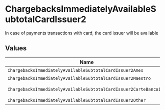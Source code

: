 # ChargebacksImmediatelyAvailableSubtotalCardIssuer2

In case of payments transactions with card, the card issuer will be available


## Values

| Name                                                              | Value                                                             |
| ----------------------------------------------------------------- | ----------------------------------------------------------------- |
| `ChargebacksImmediatelyAvailableSubtotalCardIssuer2Amex`          | amex                                                              |
| `ChargebacksImmediatelyAvailableSubtotalCardIssuer2Maestro`       | maestro                                                           |
| `ChargebacksImmediatelyAvailableSubtotalCardIssuer2CarteBancaire` | carte-bancaire                                                    |
| `ChargebacksImmediatelyAvailableSubtotalCardIssuer2Other`         | other                                                             |